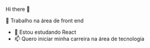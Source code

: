 Hi there 👋

🔭 Trabalho na área de front end

- 🌱 Estou estudando React
- 📫 Quero iniciar minha carreira na área de tecnologia 

